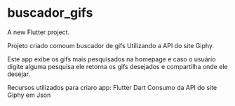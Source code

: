# buscador_gifs

A new Flutter project.

Projeto criado comoum buscador de gifs Utilizando a API do site Giphy.

Este app exibe os gifs mais pesquisados na homepage e caso o usuário  digite alguma pesquisa ele retorna os gifs desejados e compartilha onde ele desejar.

Recursos utilizados para criaro app:
Flutter
Dart
Consumo da API do site Giphy em Json
